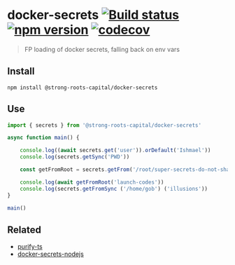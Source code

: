 # docker-secrets [![Build status](https://travis-ci.org/strong-roots-capital/docker-secrets.svg?branch=master)](https://travis-ci.org/strong-roots-capital/docker-secrets) [![npm version](https://img.shields.io/npm/v/@strong-roots-capital/docker-secrets.svg)](https://npmjs.org/package/@strong-roots-capital/docker-secrets) [![codecov](https://codecov.io/gh/strong-roots-capital/docker-secrets/branch/master/graph/badge.svg)](https://codecov.io/gh/strong-roots-capital/docker-secrets)

> FP loading of docker secrets, falling back on env vars

## Install

```shell
npm install @strong-roots-capital/docker-secrets
```

## Use

```typescript
import { secrets } from '@strong-roots-capital/docker-secrets'

async function main() {

    console.log((await secrets.get('user')).orDefault('Ishmael'))
    console.log(secrets.getSync('PWD'))

    const getFromRoot = secrets.getFrom('/root/super-secrets-do-not-share')

    console.log(await getFromRoot('launch-codes'))
    console.log(secrets.getFromSync ('/home/gob') ('illusions'))
}

main()
```

## Related

- [purify-ts](https://gigobyte.github.io/purify/adts/Maybe)
- [docker-secrets-nodejs](https://github.com/zhu1230/docker-secrets-nodejs)
